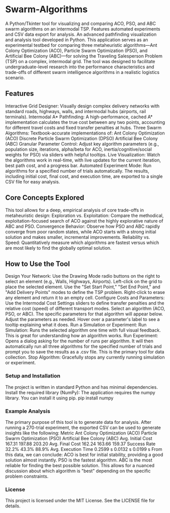# Swarm-Algorithms
A Python/Tkinter tool for visualizing and comparing ACO, PSO, and ABC swarm algorithms on an intermodal TSP. Features automated experiments and CSV data export for analysis.
An advanced pathfinding visualization and analysis tool developed in Python. This application serves as an experimental testbed for comparing three metaheuristic algorithms—Ant Colony Optimization (ACO), Particle Swarm Optimization (PSO), and Artificial Bee Colony (ABC)—for solving the Traveling Salesperson Problem (TSP) on a complex, intermodal grid.
The tool was designed to facilitate undergraduate-level research into the performance characteristics and trade-offs of different swarm intelligence algorithms in a realistic logistics scenario.

##  **Features**
Interactive Grid Designer: Visually design complex delivery networks with standard roads, highways, walls, and intermodal hubs (airports, rail terminals).
Intermodal A* Pathfinding: A high-performance, cached A* implementation calculates the true cost between any two points, accounting for different travel costs and fixed transfer penalties at hubs.
Three Swarm Algorithms: Textbook-accurate implementations of:
Ant Colony Optimization (ACO)
Discrete Particle Swarm Optimization (DPSO)
Artificial Bee Colony (ABC)
Granular Parameter Control: Adjust key algorithm parameters (e.g., population size, iterations, alpha/beta for ACO, inertia/cognitive/social weights for PSO) via sliders with helpful tooltips.
Live Visualization: Watch the algorithms work in real-time, with live updates for the current iteration, best path cost, and a progress bar.
Automated Experiment Mode: Run algorithms for a specified number of trials automatically. The results, including initial cost, final cost, and execution time, are exported to a single CSV file for easy analysis.

## **Core Concepts Explored**
This tool allows for a deep, empirical analysis of core trade-offs in metaheuristic design:
Exploration vs. Exploitation: Compare the methodical, exploitation-focused search of ACO against the highly explorative nature of ABC and PSO.
Convergence Behavior: Observe how PSO and ABC rapidly converge from poor random states, while ACO starts with a strong initial solution and makes smaller, incremental improvements.
Reliability vs. Speed: Quantitatively measure which algorithms are fastest versus which are most likely to find the globally optimal solution.

## **How to Use the Tool**
Design Your Network:
Use the Drawing Mode radio buttons on the right to select an element (e.g., Walls, Highways, Airports).
Left-click on the grid to place the selected element.
Use the "Set Start Point," "Set End Point," and "Add Delivery Points" modes to define the TSP problem.
Right-click to erase any element and return it to an empty cell.
Configure Costs and Parameters:
Use the Intermodal Cost Settings sliders to define transfer penalties and the relative cost (speed) of different transport modes.
Select an algorithm (ACO, PSO, or ABC). The specific parameters for that algorithm will appear below.
Adjust the parameters as needed. Hover over a parameter's label to see a tooltip explaining what it does.
Run a Simulation or Experiment:
Run Simulation: Runs the selected algorithm one time with full visual feedback. This is great for understanding how an algorithm works.
Run Experiment: Opens a dialog asking for the number of runs per algorithm. It will then automatically run all three algorithms for the specified number of trials and prompt you to save the results as a .csv file. This is the primary tool for data collection.
Stop Algorithm: Gracefully stops any currently running simulation or experiment.

### **Setup and Installation**
The project is written in standard Python and has minimal dependencies.
Install the required library (NumPy):
The application requires the numpy library. You can install it using pip.
pip install numpy


### **Example Analysis**
The primary purpose of this tool is to generate data for analysis. After running a 270-trial experiment, the exported CSV can be used to generate insights like the following:
Metric	Ant Colony Optimization (ACO)	Particle Swarm Optimization (PSO)	Artificial Bee Colony (ABC)
Avg. Initial Cost	167.31	197.88	203.20
Avg. Final Cost	162.24	163.66	159.37
Success Rate	32.2%	43.3%	88.9%
Avg. Execution Time	0.2599 s	0.0132 s	0.0199 s
From this data, we can conclude:
ACO is best for initial stability, providing a good solution almost instantly.
PSO is the fastest algorithm.
ABC is the most reliable for finding the best possible solution.
This allows for a nuanced discussion about which algorithm is "best" depending on the specific problem constraints.

### **License**
This project is licensed under the MIT License. See the LICENSE file for details.
